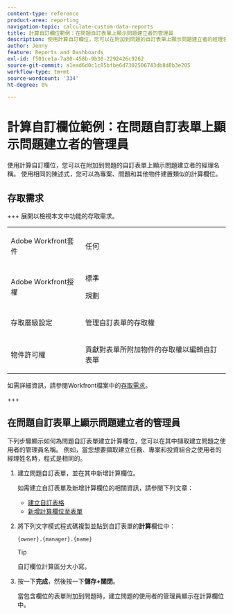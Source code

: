 ```yaml
---
content-type: reference
product-area: reporting
navigation-topic: calculate-custom-data-reports
title: 計算自訂欄位範例：在問題自訂表單上顯示問題建立者的管理員
description: 使用計算自訂欄位，您可以在附加到問題的自訂表單上顯示問題建立者的經理名稱。 使用相同的陳述式，您可以為專案、問題和其他物件建置類似的計算欄位。
author: Jenny
feature: Reports and Dashboards
exl-id: f501ce1a-7a80-458b-9b30-2292426c9262
source-git-commit: a1ead6d0c1c85bfbe6d7302506743db8d8b3e205
workflow-type: tm+mt
source-wordcount: '334'
ht-degree: 0%

---
```


# 計算自訂欄位範例：在問題自訂表單上顯示問題建立者的管理員

使用計算自訂欄位，您可以在附加到問題的自訂表單上顯示問題建立者的經理名稱。 使用相同的陳述式，您可以為專案、問題和其他物件建置類似的計算欄位。

<!--outdated link: 
>[!TIP]
>
>For information about additional custom text mode examples from other customers, follow the [Text Mode Reporting](https://one.workfront.com/s/topic/0TO0z000000cdHmGAI/text-mode-reporting?tabset-21363=3) topic on our Community site.
-->

## 存取需求

+++ 展開以檢視本文中功能的存取需求。

<table style="table-layout:auto"> 
 <col> 
 <col> 
 <tbody> 
  <tr> 
   <td> <p>Adobe Workfront套件</p> </td> 
   <td><p>任何</p></td> 
  </tr> 
  <tr> 
   <td> <p>Adobe Workfront授權</p> </td> 
   <td>
      <p>標準</p>
      <p>規劃</p></td>
  </tr> 
  <tr> 
   <td><p>存取層級設定</p></td> 
   <td> <p>管理自訂表單的存取權</p> </td> 
  </tr> 
  <tr> 
   <td> <p>物件許可權</p> </td> 
   <td> <p>貢獻對表單所附加物件的存取權以編輯自訂表單</p></td> 
  </tr> 
 </tbody> 
</table>

如需詳細資訊，請參閱Workfront檔案中的[存取需求](/help/quicksilver/administration-and-setup/add-users/access-levels-and-object-permissions/access-level-requirements-in-documentation.md)。

+++

## 在問題自訂表單上顯示問題建立者的管理員

下列步驟顯示如何為問題自訂表單建立計算欄位，您可以在其中擷取建立問題之使用者的管理員名稱。 例如，當您想要擷取建立任務、專案和投資組合之使用者的經理姓名時，程式是相同的。

1. 建立問題自訂表單，並在其中新增計算欄位。

   如需建立自訂表單及新增計算欄位的相關資訊，請參閱下列文章：

   * [建立自訂表格](/help/quicksilver/administration-and-setup/customize-workfront/create-manage-custom-forms/form-designer/design-a-form/design-a-form.md)
   * [新增計算欄位至表單](/help/quicksilver/administration-and-setup/customize-workfront/create-manage-custom-forms/form-designer/design-a-form/add-a-calculated-field.md)

1. 將下列文字模式程式碼複製並貼到自訂表單的&#x200B;**計算**&#x200B;欄位中：

   ```
   {owner}.{manager}.{name}
   ```

   >[!TIP]
   >
   >自訂欄位計算區分大小寫。

1. 按一下&#x200B;**完成**，然後按一下&#x200B;**儲存+關閉**。

   當包含欄位的表單附加到問題時，建立問題的使用者的管理員顯示在計算欄位中。

